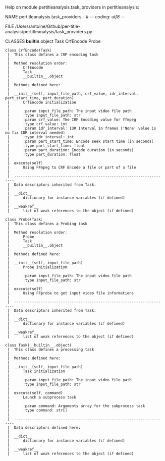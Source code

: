 Help on module pertitleanalysis.task_providers in pertitleanalysis:

NAME
    pertitleanalysis.task_providers - # -*- coding: utf8 -*-

FILE
    /Users/antoine/Github/per-title-analysis/pertitleanalysis/task_providers.py

CLASSES
    __builtin__.object
        Task
            CrfEncode
            Probe
    
    class CrfEncode(Task)
     |  This class defines a CRF encoding task
     |  
     |  Method resolution order:
     |      CrfEncode
     |      Task
     |      __builtin__.object
     |  
     |  Methods defined here:
     |  
     |  __init__(self, input_file_path, crf_value, idr_interval, part_start_time, part_duration)
     |      CrfEncode initialization
     |      
     |      :param input_file_path: The input video file path
     |      :type input_file_path: str
     |      :param crf_value: The CRF Encoding value for ffmpeg
     |      :type crf_value: int
     |      :param idr_interval: IDR Interval in frames ('None' value is no fix IDR interval needed)
     |      :type idr_interval: int
     |      :param part_start_time: Encode seek start time (in seconds)
     |      :type part_start_time: float
     |      :param part_duration: Encode duration (in seconds)
     |      :type part_duration: float
     |  
     |  execute(self)
     |      Using FFmpeg to CRF Encode a file or part of a file
     |  
     |  ----------------------------------------------------------------------
     |  Data descriptors inherited from Task:
     |  
     |  __dict__
     |      dictionary for instance variables (if defined)
     |  
     |  __weakref__
     |      list of weak references to the object (if defined)
    
    class Probe(Task)
     |  This class defines a Probing task
     |  
     |  Method resolution order:
     |      Probe
     |      Task
     |      __builtin__.object
     |  
     |  Methods defined here:
     |  
     |  __init__(self, input_file_path)
     |      Probe initialization
     |      
     |      :param input_file_path: The input video file path
     |      :type input_file_path: str
     |  
     |  execute(self)
     |      Using FFprobe to get input video file informations
     |  
     |  ----------------------------------------------------------------------
     |  Data descriptors inherited from Task:
     |  
     |  __dict__
     |      dictionary for instance variables (if defined)
     |  
     |  __weakref__
     |      list of weak references to the object (if defined)
    
    class Task(__builtin__.object)
     |  This class defines a processing task
     |  
     |  Methods defined here:
     |  
     |  __init__(self, input_file_path)
     |      Task initialization
     |      
     |      :param input_file_path: The input video file path
     |      :type input_file_path: str
     |  
     |  execute(self, command)
     |      Launch a subprocess task
     |      
     |      :param command: Arguments array for the subprocess task
     |      :type command: str[]
     |  
     |  ----------------------------------------------------------------------
     |  Data descriptors defined here:
     |  
     |  __dict__
     |      dictionary for instance variables (if defined)
     |  
     |  __weakref__
     |      list of weak references to the object (if defined)


